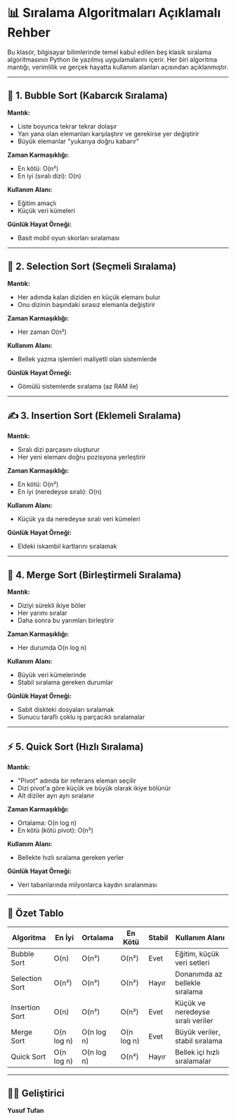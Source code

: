 
# 📊 Sıralama Algoritmaları Açıklamalı Rehber

Bu klasör, bilgisayar bilimlerinde temel kabul edilen beş klasik sıralama algoritmasının Python ile yazılmış uygulamalarını içerir. Her biri algoritma mantığı, verimlilik ve gerçek hayatta kullanım alanları açısından açıklanmıştır.

---

## 🔁 1. Bubble Sort (Kabarcık Sıralama)

**Mantık:**  
- Liste boyunca tekrar tekrar dolaşır  
- Yan yana olan elemanları karşılaştırır ve gerekirse yer değiştirir  
- Büyük elemanlar "yukarıya doğru kabarır"

**Zaman Karmaşıklığı:**  
- En kötü: O(n²)  
- En iyi (sıralı dizi): O(n)

**Kullanım Alanı:**  
- Eğitim amaçlı  
- Küçük veri kümeleri

**Günlük Hayat Örneği:**  
- Basit mobil oyun skorları sıralaması

---

## 📌 2. Selection Sort (Seçmeli Sıralama)

**Mantık:**  
- Her adımda kalan diziden en küçük elemanı bulur  
- Onu dizinin başındaki sırasız elemanla değiştirir

**Zaman Karmaşıklığı:**  
- Her zaman O(n²)

**Kullanım Alanı:**  
- Bellek yazma işlemleri maliyetli olan sistemlerde

**Günlük Hayat Örneği:**  
- Gömülü sistemlerde sıralama (az RAM ile)

---

## ✍️ 3. Insertion Sort (Eklemeli Sıralama)

**Mantık:**  
- Sıralı dizi parçasını oluşturur  
- Her yeni elemanı doğru pozisyona yerleştirir

**Zaman Karmaşıklığı:**  
- En kötü: O(n²)  
- En iyi (neredeyse sıralı): O(n)

**Kullanım Alanı:**  
- Küçük ya da neredeyse sıralı veri kümeleri

**Günlük Hayat Örneği:**  
- Eldeki iskambil kartlarını sıralamak

---

## 🔀 4. Merge Sort (Birleştirmeli Sıralama)

**Mantık:**  
- Diziyi sürekli ikiye böler  
- Her yarımı sıralar  
- Daha sonra bu yarımları birleştirir

**Zaman Karmaşıklığı:**  
- Her durumda O(n log n)

**Kullanım Alanı:**  
- Büyük veri kümelerinde  
- Stabil sıralama gereken durumlar

**Günlük Hayat Örneği:**  
- Sabit diskteki dosyaları sıralamak  
- Sunucu taraflı çoklu iş parçacıklı sıralamalar

---

## ⚡ 5. Quick Sort (Hızlı Sıralama)

**Mantık:**  
- "Pivot" adında bir referans eleman seçilir  
- Dizi pivot'a göre küçük ve büyük olarak ikiye bölünür  
- Alt diziler ayrı ayrı sıralanır

**Zaman Karmaşıklığı:**  
- Ortalama: O(n log n)  
- En kötü (kötü pivot): O(n²)

**Kullanım Alanı:**  
- Bellekte hızlı sıralama gereken yerler

**Günlük Hayat Örneği:**  
- Veri tabanlarında milyonlarca kaydın sıralanması

---

## 🧠 Özet Tablo

| Algoritma       | En İyi   | Ortalama | En Kötü  | Stabil | Kullanım Alanı                    |
|-----------------|----------|----------|----------|--------|-----------------------------------|
| Bubble Sort     | O(n)     | O(n²)    | O(n²)    | Evet   | Eğitim, küçük veri setleri        |
| Selection Sort  | O(n²)    | O(n²)    | O(n²)    | Hayır  | Donanımda az bellekle sıralama    |
| Insertion Sort  | O(n)     | O(n²)    | O(n²)    | Evet   | Küçük ve neredeyse sıralı veriler |
| Merge Sort      | O(n log n)| O(n log n)| O(n log n)| Evet | Büyük veriler, stabil sıralama    |
| Quick Sort      | O(n log n)| O(n log n)| O(n²)   | Hayır  | Bellek içi hızlı sıralamalar      |

---

## 👨‍💻 Geliştirici
**Yusuf Tufan**  

